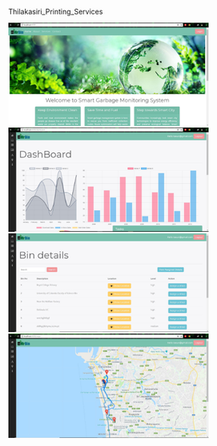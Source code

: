 Thilakasiri_Printing_Services
<br>
<p float="left">
  <img src="https://github.com/KasunDissanayake94/mrbin/blob/master/homepage.JPG" width="400"/>
  <img src="https://github.com/KasunDissanayake94/mrbin/blob/master/DashboardActivity.JPG" width="400"  /> 
  <img src="https://github.com/KasunDissanayake94/mrbin/blob/master/filledbinsActivity.JPG" width="400" />
  <img src="https://github.com/KasunDissanayake94/mrbin/blob/master/mapActivityJPG.JPG" width="400" />
  
</p>

